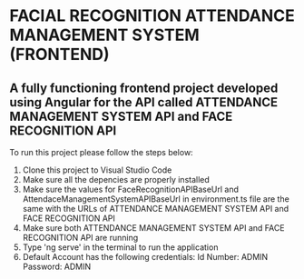 # FACIAL RECOGNITION ATTENDANCE MANAGEMENT SYSTEM (FRONTEND)

## A fully functioning frontend project developed using Angular for the API called ATTENDANCE MANAGEMENT SYSTEM API and FACE RECOGNITION API

To run this project please follow the steps below:

1. Clone this project to Visual Studio Code
2. Make sure all the depencies are properly installed
3. Make sure the values for FaceRecognitionAPIBaseUrl and AttendaceManagementSystemAPIBaseUrl in environment.ts file are the same with the URLs of ATTENDANCE MANAGEMENT SYSTEM API and FACE RECOGNITION API
4. Make sure both ATTENDANCE MANAGEMENT SYSTEM API and FACE RECOGNITION API are running
4. Type 'ng serve' in the terminal to run the application
6. Default Account has the following credentials:
Id Number: ADMIN
Password: ADMIN
